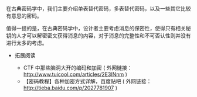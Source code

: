 在古典密码学中，我们主要介绍单表替代密码，多表替代密码，以及一些其它比较有意思的密码。

值得一提的是，在古典密码学中，设计者主要考虑消息的保密性，使得只有相关秘钥的人才可以解密密文获得消息的内容，对于消息的完整性和不可否认性则并没有进行太多的考虑。

-   拓展阅读

    -   CTF 中那些脑洞大开的编码和加密 ( 外网链接：http://www.tuicool.com/articles/2E3INnm )
    -   【密码教程】各种加密方式详解，百度贴吧 ( 外网链接：http://tieba.baidu.com/p/2027781907 )

